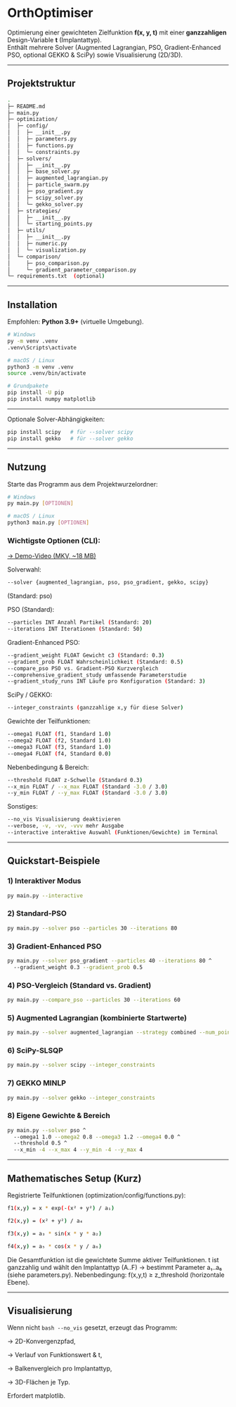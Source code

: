 # OrthOptimiser

Optimierung einer gewichteten Zielfunktion **f(x, y, t)** mit einer **ganzzahligen** Design-Variable **t** (Implantattyp).  
Enthält mehrere Solver (Augmented Lagrangian, PSO, Gradient-Enhanced PSO, optional GEKKO & SciPy) sowie Visualisierung (2D/3D).

---

## Projektstruktur

```bash
.
├─ README.md
├─ main.py
├─ optimization/
│  ├─ config/
│  │  ├─ __init__.py
│  │  ├─ parameters.py
│  │  ├─ functions.py
│  │  └─ constraints.py
│  ├─ solvers/
│  │  ├─ __init__.py
│  │  ├─ base_solver.py
│  │  ├─ augmented_lagrangian.py
│  │  ├─ particle_swarm.py
│  │  ├─ pso_gradient.py
│  │  ├─ scipy_solver.py
│  │  └─ gekko_solver.py
│  ├─ strategies/
│  │  ├─ __init__.py
│  │  └─ starting_points.py
│  ├─ utils/
│  │  ├─ __init__.py
│  │  ├─ numeric.py
│  │  └─ visualization.py
│  └─ comparison/
│     ├─ pso_comparison.py
│     └─ gradient_parameter_comparison.py
└─ requirements.txt  (optional)
```



---

## Installation

Empfohlen: **Python 3.9+** (virtuelle Umgebung).

```bash
# Windows
py -m venv .venv
.venv\Scripts\activate

# macOS / Linux
python3 -m venv .venv
source .venv/bin/activate

# Grundpakete
pip install -U pip
pip install numpy matplotlib
```
---

Optionale Solver-Abhängigkeiten:

```bash
pip install scipy   # für --solver scipy
pip install gekko   # für --solver gekko
```

---


## Nutzung

Starte das Programm aus dem Projektwurzelordner:

```bash
# Windows
py main.py [OPTIONEN]

# macOS / Linux
python3 main.py [OPTIONEN]
```

### Wichtigste Optionen (CLI):

[-> Demo-Video (MKV, ~18 MB)](docs/2025-05-22_14-51-03.mkv)

Solverwahl:
```bash
--solver {augmented_lagrangian, pso, pso_gradient, gekko, scipy}
```
(Standard: pso)

PSO (Standard):
```bash
--particles INT Anzahl Partikel (Standard: 20)
--iterations INT Iterationen (Standard: 50)
```

Gradient-Enhanced PSO:
```bash
--gradient_weight FLOAT Gewicht c3 (Standard: 0.3)
--gradient_prob FLOAT Wahrscheinlichkeit (Standard: 0.5)
--compare_pso PSO vs. Gradient-PSO Kurzvergleich
--comprehensive_gradient_study umfassende Parameterstudie
--gradient_study_runs INT Läufe pro Konfiguration (Standard: 3)
```

SciPy / GEKKO:
```bash
--integer_constraints (ganzzahlige x,y für diese Solver)
```

Gewichte der Teilfunktionen:
```bash
--omega1 FLOAT (f1, Standard 1.0)
--omega2 FLOAT (f2, Standard 1.0)
--omega3 FLOAT (f3, Standard 1.0)
--omega4 FLOAT (f4, Standard 0.0)
```

Nebenbedingung & Bereich:
```bash
--threshold FLOAT z-Schwelle (Standard 0.3)
--x_min FLOAT / --x_max FLOAT (Standard -3.0 / 3.0)
--y_min FLOAT / --y_max FLOAT (Standard -3.0 / 3.0)
```

Sonstiges:
```bash
--no_vis Visualisierung deaktivieren
--verbose, -v, -vv, -vvv mehr Ausgabe
--interactive interaktive Auswahl (Funktionen/Gewichte) im Terminal
```

---

## Quickstart-Beispiele

### 1) Interaktiver Modus
```bash
py main.py --interactive
```

### 2) Standard-PSO
```bash
py main.py --solver pso --particles 30 --iterations 80
```

### 3) Gradient-Enhanced PSO
```bash
py main.py --solver pso_gradient --particles 40 --iterations 80 ^
  --gradient_weight 0.3 --gradient_prob 0.5
```

### 4) PSO-Vergleich (Standard vs. Gradient)
```bash
py main.py --compare_pso --particles 30 --iterations 60
```

### 5) Augmented Lagrangian (kombinierte Startwerte)
```bash
py main.py --solver augmented_lagrangian --strategy combined --num_points 150
```

### 6) SciPy-SLSQP 
```bash
py main.py --solver scipy --integer_constraints
```

### 7) GEKKO MINLP
```bash
py main.py --solver gekko --integer_constraints
```

### 8) Eigene Gewichte & Bereich
```bash
py main.py --solver pso ^
  --omega1 1.0 --omega2 0.8 --omega3 1.2 --omega4 0.0 ^
  --threshold 0.5 ^
  --x_min -4 --x_max 4 --y_min -4 --y_max 4
```

---

## Mathematisches Setup (Kurz)
Registrierte Teilfunktionen (optimization/config/functions.py):
```bash
f1(x,y) = x * exp(-(x² + y²) / a₁)

f2(x,y) = (x² + y²) / a₄

f3(x,y) = a₃ * sin(x * y * a₂)

f4(x,y) = a₅ * cos(x * y / a₆)
```
Die Gesamtfunktion ist die gewichtete Summe aktiver Teilfunktionen.
t ist ganzzahlig und wählt den Implantattyp (A..F) → bestimmt Parameter a₁..a₆ (siehe parameters.py).
Nebenbedingung: f(x,y,t) ≥ z_threshold (horizontale Ebene).

---

## Visualisierung

Wenn nicht ```bash --no_vis``` gesetzt, erzeugt das Programm:

-> 2D-Konvergenzpfad,

-> Verlauf von Funktionswert & t,

-> Balkenvergleich pro Implantattyp,

-> 3D-Flächen je Typ.

Erfordert matplotlib.

